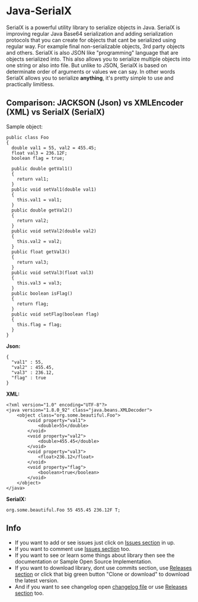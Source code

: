 # Java-SerialX
SerialX is a powerful utility library to serialize objects in Java.
SerialX is improving regular Java Base64 serialization and adding serialization protocols that you can create for objects that cant be serialized using regular way. For example final non-serializable objects, 3rd party objects and others. SerialX is also JSON like "programming" language that are objects serialized into. This also allows you to serialize multiple objects into one string or also into file. But unlike to JSON, SerialX is based on determinate order of arguments or values we can say. In other words SerialX allows you to serialize **anything**, it's pretty simple to use and practically limitless.
## Comparison: JACKSON (Json) vs XMLEncoder (XML) vs SerialX (SerialX)
Sample object:
```
public class Foo
{
  double val1 = 55, val2 = 455.45;
  float val3 = 236.12F;
  boolean flag = true;

  public double getVal1()
  {
    return val1;
  }
  public void setVal1(double val1)
  {
    this.val1 = val1;
  }
  public double getVal2()
  {
    return val2;
  }
  public void setVal2(double val2)
  {
    this.val2 = val2;
  }
  public float getVal3()
  {
    return val3;
  }
  public void setVal3(float val3)
  {
    this.val3 = val3;
  }
  public boolean isFlag()
  {
    return flag;
  }
  public void setFlag(boolean flag)
  {
    this.flag = flag;
  }
}
```
**Json:**
```
{
  "val1" : 55,
  "val2" : 455.45,
  "val3" : 236.12,
  "flag" : true 
}
```
**XML:**
```
<?xml version="1.0" encoding="UTF-8"?>
<java version="1.8.0_92" class="java.beans.XMLDecoder">
    <object class="org.some.beautiful.Foo">
        <void property="val1">
            <double>55</double>
        </void>
        <void property="val2">
            <double>455.45</double>
        </void>
        <void property="val3">
            <float>236.12</float>
        </void>
        <void property="flag">
            <boolean>true</boolean>
        </void>
    </object>
</java>
```
**SerialX:**
```
org.some.beautiful.Foo 55 455.45 236.12F T;
```

## Info
* If you want to add or see issues just click on [Issues section](https://github.com/PetoPetko/Java-SerialX/issues) in up.
* If you want to comment use [Issues section](https://github.com/PetoPetko/Java-SerialX/issues) too.
* If you want to see or learn some things about library then see the documentation or Sample Open Source Implementation.
* If you want to download library, dont use commits section, use [Releases section](https://github.com/PetoPetko/Java-SerialX/releases) or click that big green button "Clone or download" to download the latest version.
* And if you want to see changelog open [changelog file](Changelog.md) or use [Releases section](https://github.com/PetoPetko/Java-SerialX/releases) too.
